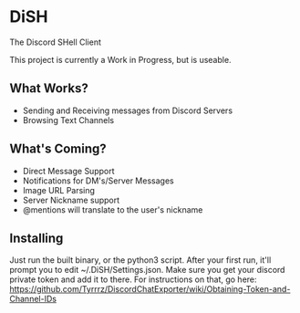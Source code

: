 # DiSH
The Discord SHell Client

This project is currently a Work in Progress, but is useable.

## What Works?
- Sending and Receiving messages from Discord Servers
- Browsing Text Channels

## What's Coming?
- Direct Message Support
- Notifications for DM's/Server Messages
- Image URL Parsing
- Server Nickname support
- @mentions will translate to the user's nickname

## Installing
Just run the built binary, or the python3 script.
After your first run, it'll prompt you to edit ~/.DiSH/Settings.json. Make sure you get your discord private token and add it to there.
For instructions on that, go here: https://github.com/Tyrrrz/DiscordChatExporter/wiki/Obtaining-Token-and-Channel-IDs
